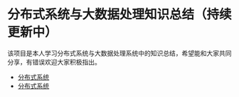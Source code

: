 # 分布式系统与大数据处理知识总结（持续更新中）


该项目是本人学习分布式系统与大数据处理系统中的知识总结，希望能和大家共同分享，有错误欢迎大家积极指出。

* [分布式系统](https://github.com/BryantChang/BigDataBasic/tree/master/distributed_system)
* [分布式系统](https://github.com/BryantChang/BigDataBasic/tree/master/bigdata_processing)
